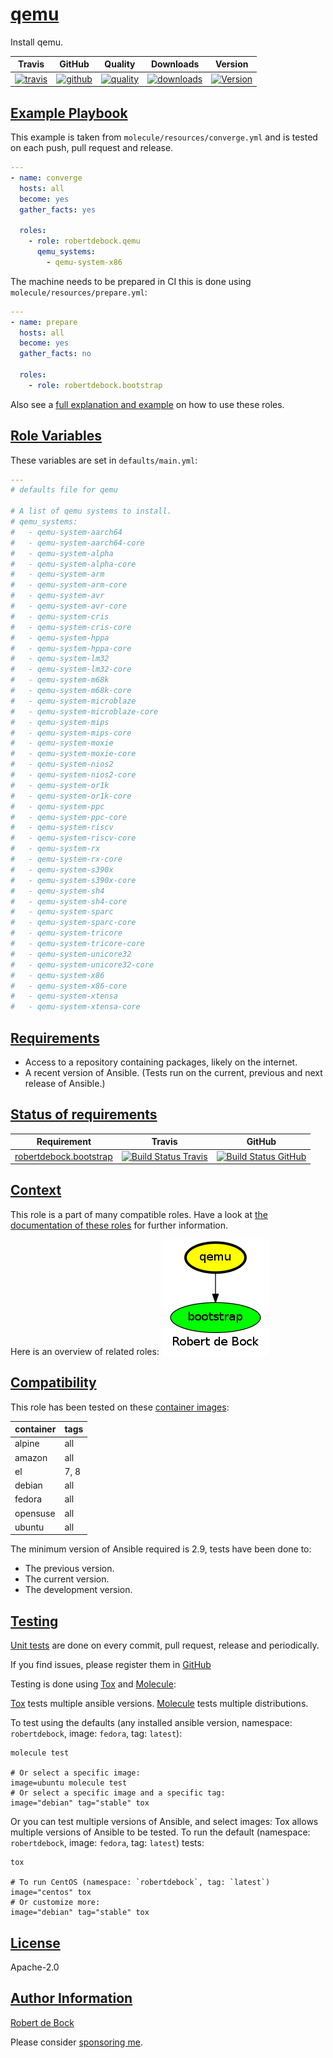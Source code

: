 # [qemu](#qemu)

Install qemu.

|Travis|GitHub|Quality|Downloads|Version|
|------|------|-------|---------|-------|
|[![travis](https://travis-ci.com/robertdebock/ansible-role-qemu.svg?branch=master)](https://travis-ci.com/robertdebock/ansible-role-qemu)|[![github](https://github.com/robertdebock/ansible-role-qemu/workflows/Ansible%20Molecule/badge.svg)](https://github.com/robertdebock/ansible-role-qemu/actions)|[![quality](https://img.shields.io/ansible/quality/)](https://galaxy.ansible.com/robertdebock/qemu)|[![downloads](https://img.shields.io/ansible/role/d/)](https://galaxy.ansible.com/robertdebock/qemu)|[![Version](https://img.shields.io/github/release/robertdebock/ansible-role-qemu.svg)](https://github.com/robertdebock/ansible-role-qemu/releases/)|

## [Example Playbook](#example-playbook)

This example is taken from `molecule/resources/converge.yml` and is tested on each push, pull request and release.
```yaml
---
- name: converge
  hosts: all
  become: yes
  gather_facts: yes

  roles:
    - role: robertdebock.qemu
      qemu_systems:
        - qemu-system-x86
```

The machine needs to be prepared in CI this is done using `molecule/resources/prepare.yml`:
```yaml
---
- name: prepare
  hosts: all
  become: yes
  gather_facts: no

  roles:
    - role: robertdebock.bootstrap
```

Also see a [full explanation and example](https://robertdebock.nl/how-to-use-these-roles.html) on how to use these roles.

## [Role Variables](#role-variables)

These variables are set in `defaults/main.yml`:
```yaml
---
# defaults file for qemu

# A list of qemu systems to install.
# qemu_systems:
#   - qemu-system-aarch64
#   - qemu-system-aarch64-core
#   - qemu-system-alpha
#   - qemu-system-alpha-core
#   - qemu-system-arm
#   - qemu-system-arm-core
#   - qemu-system-avr
#   - qemu-system-avr-core
#   - qemu-system-cris
#   - qemu-system-cris-core
#   - qemu-system-hppa
#   - qemu-system-hppa-core
#   - qemu-system-lm32
#   - qemu-system-lm32-core
#   - qemu-system-m68k
#   - qemu-system-m68k-core
#   - qemu-system-microblaze
#   - qemu-system-microblaze-core
#   - qemu-system-mips
#   - qemu-system-mips-core
#   - qemu-system-moxie
#   - qemu-system-moxie-core
#   - qemu-system-nios2
#   - qemu-system-nios2-core
#   - qemu-system-or1k
#   - qemu-system-or1k-core
#   - qemu-system-ppc
#   - qemu-system-ppc-core
#   - qemu-system-riscv
#   - qemu-system-riscv-core
#   - qemu-system-rx
#   - qemu-system-rx-core
#   - qemu-system-s390x
#   - qemu-system-s390x-core
#   - qemu-system-sh4
#   - qemu-system-sh4-core
#   - qemu-system-sparc
#   - qemu-system-sparc-core
#   - qemu-system-tricore
#   - qemu-system-tricore-core
#   - qemu-system-unicore32
#   - qemu-system-unicore32-core
#   - qemu-system-x86
#   - qemu-system-x86-core
#   - qemu-system-xtensa
#   - qemu-system-xtensa-core
```

## [Requirements](#requirements)

- Access to a repository containing packages, likely on the internet.
- A recent version of Ansible. (Tests run on the current, previous and next release of Ansible.)

## [Status of requirements](#status-of-requirements)

| Requirement | Travis | GitHub |
|-------------|--------|--------|
| [robertdebock.bootstrap](https://galaxy.ansible.com/robertdebock/bootstrap) | [![Build Status Travis](https://travis-ci.com/robertdebock/ansible-role-bootstrap.svg?branch=master)](https://travis-ci.com/robertdebock/ansible-role-bootstrap) | [![Build Status GitHub](https://github.com/robertdebock/ansible-role-bootstrap/workflows/Ansible%20Molecule/badge.svg)](https://github.com/robertdebock/ansible-role-bootstrap/actions) |

## [Context](#context)

This role is a part of many compatible roles. Have a look at [the documentation of these roles](https://robertdebock.nl/) for further information.

Here is an overview of related roles:
![dependencies](https://raw.githubusercontent.com/robertdebock/drawings/artifacts/qemu.png "Dependency")

## [Compatibility](#compatibility)

This role has been tested on these [container images](https://hub.docker.com/u/robertdebock):

|container|tags|
|---------|----|
|alpine|all|
|amazon|all|
|el|7, 8|
|debian|all|
|fedora|all|
|opensuse|all|
|ubuntu|all|

The minimum version of Ansible required is 2.9, tests have been done to:

- The previous version.
- The current version.
- The development version.



## [Testing](#testing)

[Unit tests](https://travis-ci.com/robertdebock/ansible-role-qemu) are done on every commit, pull request, release and periodically.

If you find issues, please register them in [GitHub](https://github.com/robertdebock/ansible-role-qemu/issues)

Testing is done using [Tox](https://tox.readthedocs.io/en/latest/) and [Molecule](https://github.com/ansible/molecule):

[Tox](https://tox.readthedocs.io/en/latest/) tests multiple ansible versions.
[Molecule](https://github.com/ansible/molecule) tests multiple distributions.

To test using the defaults (any installed ansible version, namespace: `robertdebock`, image: `fedora`, tag: `latest`):

```
molecule test

# Or select a specific image:
image=ubuntu molecule test
# Or select a specific image and a specific tag:
image="debian" tag="stable" tox
```

Or you can test multiple versions of Ansible, and select images:
Tox allows multiple versions of Ansible to be tested. To run the default (namespace: `robertdebock`, image: `fedora`, tag: `latest`) tests:

```
tox

# To run CentOS (namespace: `robertdebock`, tag: `latest`)
image="centos" tox
# Or customize more:
image="debian" tag="stable" tox
```

## [License](#license)

Apache-2.0


## [Author Information](#author-information)

[Robert de Bock](https://robertdebock.nl/)

Please consider [sponsoring me](https://github.com/sponsors/robertdebock).
